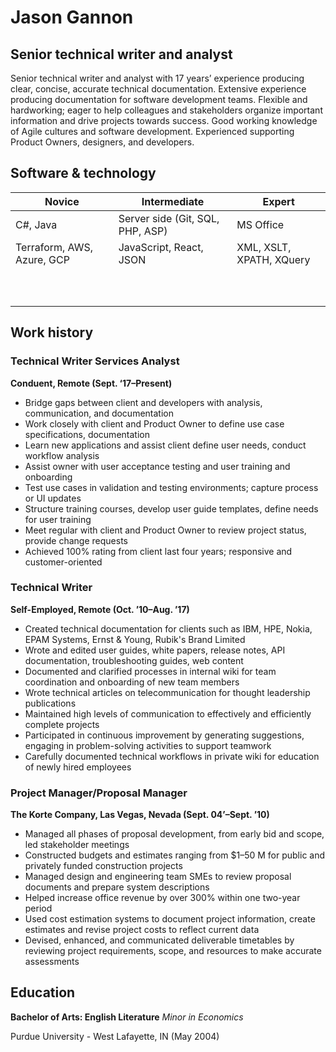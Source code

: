 # Jason Gannon

## Senior technical writer and analyst

Senior technical writer and analyst with 17 years’ experience producing clear, concise, accurate technical documentation. Extensive experience producing documentation for software development teams.
Flexible and hardworking; eager to help colleagues and stakeholders organize important information and drive projects towards success. 
Good working knowledge of Agile cultures and software development. Experienced supporting Product Owners, designers, and developers.

## Software & technology

| Novice | Intermediate | Expert |
|--------|--------------|-------|
| C#, Java | Server side (Git, SQL, PHP, ASP) | MS Office |
| Terraform, AWS, Azure, GCP | JavaScript, React, JSON | XML, XSLT, XPATH, XQuery |
|   |   |   |
|   |   |   |
|   |   |   |
|   |   |   |
|   |   |   |
|   |   |   |
|   |   |   |
|   |   |   |
|   |   |   |
|   |   |   |



## Work history

### Technical Writer Services Analyst 

__Conduent, Remote (Sept. ‘17–Present)__

* Bridge gaps between client and developers with analysis, communication, and documentation 
* Work closely with client and Product Owner to define use case specifications, documentation 
* Learn new applications and assist client define user needs, conduct workflow analysis 
* Assist owner with user acceptance testing and user training and onboarding 
* Test use cases in validation and testing environments; capture process or UI updates 
* Structure training courses, develop user guide templates, define needs for user training 
* Meet regular with client and Product Owner to review project status, provide change requests
* Achieved 100% rating from client last four years; responsive and customer-oriented

### Technical Writer

__Self-Employed, Remote (Oct. ’10–Aug. ’17)__

* Created technical documentation for clients such as IBM, HPE, Nokia, EPAM Systems, Ernst & Young, Rubik's Brand Limited
* Wrote and edited user guides, white papers, release notes, API documentation, troubleshooting guides, web content
* Documented and clarified processes in internal wiki for team coordination and onboarding of new team members
* Wrote technical articles on telecommunication for thought leadership publications
* Maintained high levels of communication to effectively and efficiently complete projects
* Participated in continuous improvement by generating suggestions, engaging in problem-solving activities to support teamwork
* Carefully documented technical workflows in private wiki for education of newly hired employees

### Project Manager/Proposal Manager

__The Korte Company, Las Vegas, Nevada (Sept. 04’–Sept. ’10)__

* Managed all phases of proposal development, from early bid and scope, led stakeholder meetings
* Constructed budgets and estimates ranging from $1–50 M for public and privately funded construction projects
* Managed design and engineering team SMEs to review proposal documents and prepare system descriptions
* Helped increase office revenue by over 300% within one two-year period
* Used cost estimation systems to document project information, create estimates and revise project costs to reflect current data
* Devised, enhanced, and communicated deliverable timetables by reviewing project requirements, scope, and resources to make accurate assessments

## Education

__Bachelor of Arts: English Literature__
_Minor in Economics_

Purdue University - West Lafayette, IN (May 2004)